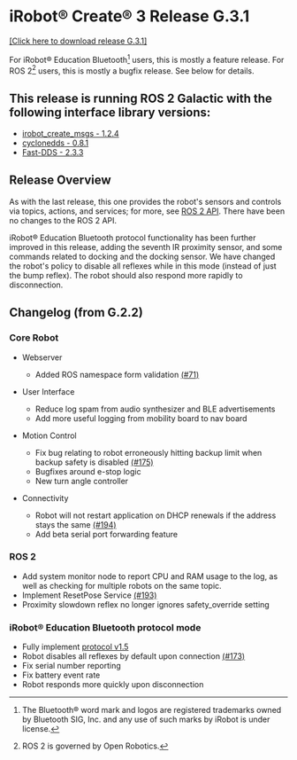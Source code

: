 # iRobot® Create® 3 Release G.3.1
[[Click here to download release G.3.1]](https://edu.irobot.com/create3/firmware/G.3.1)

For iRobot® Education Bluetooth[^1] users, this is mostly a feature release.
For ROS 2[^2] users, this is mostly a bugfix release.
See below for details.


## This release is running ROS 2 Galactic with the following interface library versions:

- [irobot_create_msgs - 1.2.4](https://github.com/iRobotEducation/irobot_create_msgs/tree/1.2.4)
- [cyclonedds - 0.8.1](https://github.com/eclipse-cyclonedds/cyclonedds/tree/0.8.1)
- [Fast-DDS - 2.3.3](https://github.com/eProsima/Fast-DDS/tree/2.3.3)

## Release Overview
As with the last release, this one provides the robot's sensors and controls via topics, actions, and services; for more, see [ROS 2 API](../../api/ros2/).
There have been no changes to the ROS 2 API.

iRobot® Education Bluetooth protocol functionality has been further improved in this release, adding the seventh IR proximity sensor, and some commands related to docking and the docking sensor.
We have changed the robot's policy to disable all reflexes while in this mode (instead of just the bump reflex).
The robot should also respond more rapidly to disconnection.

## Changelog (from G.2.2)
### Core Robot
* Webserver
    * Added ROS namespace form validation [(#71)](https://github.com/iRobotEducation/create3_docs/issues/71)

* User Interface
    * Reduce log spam from audio synthesizer and BLE advertisements
    * Add more useful logging from mobility board to nav board

* Motion Control
    * Fix bug relating to robot erroneously hitting backup limit when backup safety is disabled [(#175)](https://github.com/iRobotEducation/create3_docs/issues/175)
    * Bugfixes around e-stop logic
    * New turn angle controller

* Connectivity
    * Robot will not restart application on DHCP renewals if the address stays the same [(#194)](https://github.com/iRobotEducation/create3_docs/issues/194)
    * Add beta serial port forwarding feature

### ROS 2
* Add system monitor node to report CPU and RAM usage to the log, as well as checking for multiple robots on the same topic.
* Implement ResetPose Service [(#193)](https://github.com/iRobotEducation/create3_docs/issues/193)
* Proximity slowdown reflex no longer ignores safety_override setting

### iRobot® Education Bluetooth protocol mode
* Fully implement [protocol v1.5](https://github.com/iRobotEducation/root-robot-ble-protocol)
* Robot disables all reflexes by default upon connection [(#173)](https://github.com/iRobotEducation/create3_docs/issues/173)
* Fix serial number reporting
* Fix battery event rate
* Robot responds more quickly upon disconnection

[^1]: The Bluetooth® word mark and logos are registered trademarks owned by Bluetooth SIG, Inc. and any use of such marks by iRobot is under license.
[^2]: ROS 2 is governed by Open Robotics.
[^3]: All other trademarks mentioned are the property of their respective owners.